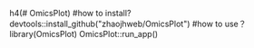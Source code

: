 h4(# OmicsPlot)
#how to install?
devtools::install_github("zhaojhweb/OmicsPlot")
#how to use？
library(OmicsPlot)
OmicsPlot::run_app()

